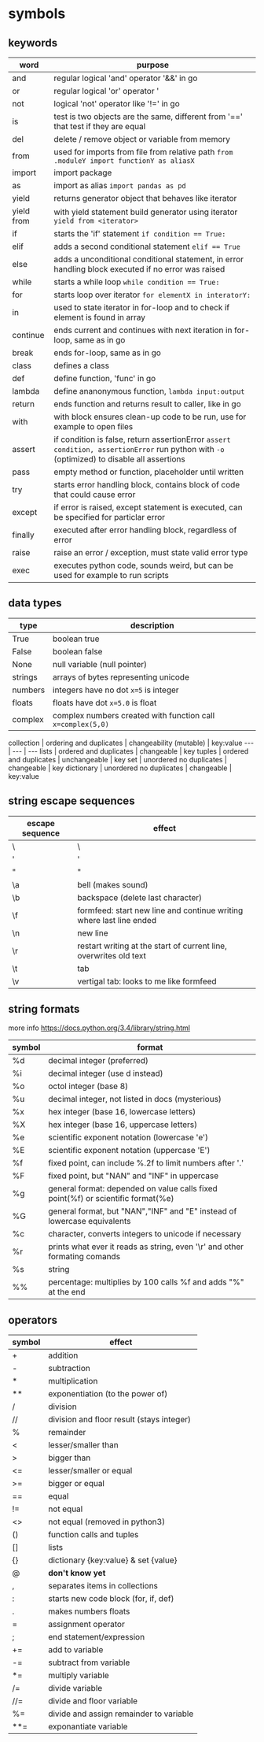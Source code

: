 # symbols

## keywords

word | purpose
--- | ---
and | regular logical 'and' operator '&&' in go
or | regular logical 'or' operator '||' in go
not | logical 'not' operator like '!=' in go
is | test is two objects are the same, different from '==' that test if they are equal
del | delete / remove object or variable from memory
from | used for imports from file from relative path ```from .moduleY import functionY as aliasX```
import | import package 
as | import as alias ```import pandas as pd```
yield | returns generator object that behaves like iterator
yield from | with yield statement build generator using iterator ``` yield from <iterator>```
if | starts the 'if' statement ```if condition == True:```
elif | adds a second conditional statement ```elif == True```
else | adds a unconditional conditional statement, in error handling block executed if no error was raised
while | starts a while loop ```while condition == True:```
for | starts loop over iterator ```for elementX in interatorY:```
in | used to state iterator in for-loop and to check if element is found in array
continue | ends current and continues with next iteration in for-loop, same as in go
break | ends for-loop, same as in go
class | defines a class
def | define function, 'func' in go
lambda | define ananonymous function, ```lambda input:output```
return | ends function and returns result to caller, like in go
with | with block ensures clean-up code to be run, use for example to open files
assert | if condition is false, return assertionError ```assert condition, assertionError``` run python with ```-o``` (optimized) to disable all assertions
pass | empty method or function, placeholder until written
try | starts error handling block, contains block of code that could cause error
except | if error is raised, except statement is executed, can be specified for particlar error
finally | executed after error handling block, regardless of error
raise | raise an error / exception, must state valid error type
exec | executes python code, sounds weird, but can be used for example to run scripts

## data types

type | description
--- | ---
True | boolean true
False | boolean false
None | null variable (null pointer)
strings | arrays of bytes representing unicode
numbers | integers have no dot ```x=5``` is integer
floats | floats have dot ```x=5.0``` is float
complex | complex numbers created with function call ```x=complex(5,0)```  

collection | ordering and duplicates | changeability (mutable) | key:value
--- | --- | ---
lists | ordered and duplicates | changeable | key
tuples | ordered and duplicates | unchangeable | key
set | unordered no duplicates | changeable | key
dictionary | unordered no duplicates | changeable | key:value


## string escape sequences

escape sequence | effect
--- | ---
\\ | \
\' | '
\" | "
\a | bell (makes sound)
\b | backspace (delete last character)
\f | formfeed: start new line and continue writing where last line ended
\n | new line
\r | restart writing at the start of current line, overwrites old text
\t | tab
\v | vertigal tab: looks to me like formfeed

## string formats
more info https://docs.python.org/3.4/library/string.html

symbol | format
--- | ---
%d | decimal integer (preferred)
%i | decimal integer (use d instead)
%o | octol integer (base 8)
%u | decimal integer, not listed in docs (mysterious)
%x | hex integer (base 16, lowercase letters)
%X | hex integer (base 16, uppercase letters)
%e | scientific exponent notation (lowercase 'e')
%E | scientific exponent notation (uppercase 'E')
%f | fixed point, can include %.2f to limit numbers after '.'
%F | fixed point, but "NAN" and "INF" in uppercase
%g | general format: depended on value calls fixed point(%f) or scientific format(%e) 
%G | general format, but "NAN","INF" and "E" instead of lowercase equivalents
%c | character, converts integers to unicode if necessary
%r | prints what ever it reads as string, even '\r' and other formating comands
%s | string
%% | percentage: multiplies by 100 calls %f and adds "%" at the end 

## operators

symbol | effect
--- | ---
| + | addition
| - | subtraction
| \* | multiplication
| \*\* | exponentiation (to the power of)
| / | division
| // | division and floor result (stays integer)
| % | remainder
| < | lesser/smaller than
| > | bigger than
| <= | lesser/smaller or equal 
| >= | bigger or equal
| == | equal
| != | not equal
| <> | not equal (removed in python3)
| () | function calls and tuples
| [] | lists
| {} | dictionary {key:value} & set {value}
| @ | **don't know yet**
| , | separates items in collections
| : | starts new code block (for, if, def)
| . | makes numbers floats
| = | assignment operator
| ; | end statement/expression
| += | add to variable
| -= | subtract from variable
| \*= | multiply variable
| /= | divide variable
| //= | divide and floor variable
| %= | divide and assign remainder to variable
| \*\*= | exponantiate variable
